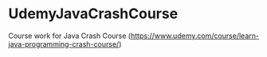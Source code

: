 # UdemyJavaCrashCourse
Course work for Java Crash Course (https://www.udemy.com/course/learn-java-programming-crash-course/)
